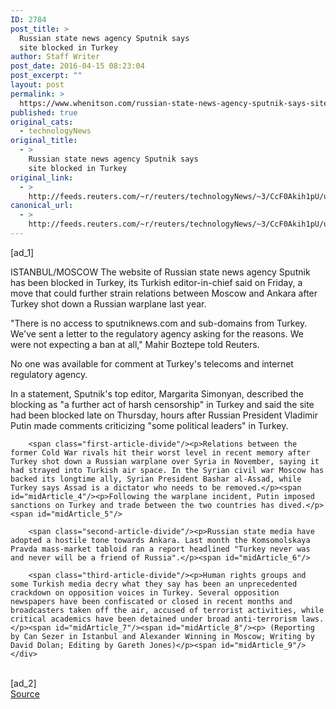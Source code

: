 ```yaml
---
ID: 2784
post_title: >
  Russian state news agency Sputnik says
  site blocked in Turkey
author: Staff Writer
post_date: 2016-04-15 08:23:04
post_excerpt: ""
layout: post
permalink: >
  https://www.whenitson.com/russian-state-news-agency-sputnik-says-site-blocked-in-turkey/
published: true
original_cats:
  - technologyNews
original_title:
  - >
    Russian state news agency Sputnik says
    site blocked in Turkey
original_link:
  - >
    http://feeds.reuters.com/~r/reuters/technologyNews/~3/CcF0Akih1pU/us-turkey-russia-media-idUSKCN0XC0OS
canonical_url:
  - >
    http://feeds.reuters.com/~r/reuters/technologyNews/~3/CcF0Akih1pU/us-turkey-russia-media-idUSKCN0XC0OS
---
```

 [ad_1]
<br><div id="articleText">
<span id="midArticle_start"/>

<span class="focusParagraph" readability="6"><p><span class="articleLocation">ISTANBUL/MOSCOW</span> The website of Russian state news agency Sputnik has been blocked in Turkey, its Turkish editor-in-chief said on Friday, a move that could further strain relations between Moscow and Ankara after Turkey shot down a Russian warplane last year.</p></span><span id="midArticle_0"/><p>"There is no access to sputniknews.com and sub-domains from Turkey. We've sent a letter to the regulatory agency asking for the reasons. We were not expecting a ban at all," Mahir Boztepe told Reuters.</p><span id="midArticle_1"/><p>No one was available for comment at Turkey's telecoms and internet regulatory agency.</p><span id="midArticle_2"/><p>In a statement, Sputnik's top editor, Margarita Simonyan, described the blocking as "a further act of harsh censorship" in Turkey and said the site had been blocked late on Thursday, hours after Russian President Vladimir Putin made comments criticizing "some political leaders" in Turkey.</p><span id="midArticle_3"/>
        
        <span class="first-article-divide"/><p>Relations between the former Cold War rivals hit their worst level in recent memory after Turkey shot down a Russian warplane over Syria in November, saying it had strayed into Turkish air space. In the Syrian civil war Moscow has backed its longtime ally, Syrian President Bashar al-Assad, while Turkey says Assad is a dictator who needs to be removed.</p><span id="midArticle_4"/><p>Following the warplane incident, Putin imposed sanctions on Turkey and trade between the two countries has dived.</p><span id="midArticle_5"/>
        
        <span class="second-article-divide"/><p>Russian state media have adopted a hostile tone towards Ankara. Last month the Komsomolskaya Pravda mass-market tabloid ran a report headlined "Turkey never was and never will be a friend of Russia".</p><span id="midArticle_6"/>
        
        <span class="third-article-divide"/><p>Human rights groups and some Turkish media decry what they say has been an unprecedented crackdown on opposition voices in Turkey. Several opposition newspapers have been confiscated or closed in recent months and broadcasters taken off the air, accused of terrorist activities, while critical academics have been detained under broad anti-terrorism laws.</p><span id="midArticle_7"/><span id="midArticle_8"/><p> (Reporting by Can Sezer in Istanbul and Alexander Winning in Moscow; Writing by David Dolan; Editing by Gareth Jones)</p><span id="midArticle_9"/></div>
<br>[ad_2]
<br><a href="http://feeds.reuters.com/~r/reuters/technologyNews/~3/CcF0Akih1pU/us-turkey-russia-media-idUSKCN0XC0OS">Source </a>
